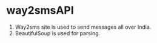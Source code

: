 way2smsAPI
==========

1. Way2sms site is used to send messages all over India.
2. BeautifulSoup is used for parsing.
